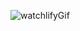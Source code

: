 ![watchlifyGif](https://user-images.githubusercontent.com/85064536/198820246-6aebb299-60cc-4e93-add5-3e078af430a8.gif)
